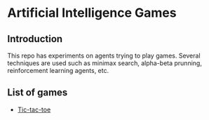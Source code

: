 # Artificial Intelligence Games

## Introduction
This repo has experiments on agents trying to play games. Several techniques are used such as minimax search, alpha-beta prunning, reinforcement learning agents, etc.


## List of games
* [Tic-tac-toe](ai_games/tictactoe/README.md)

